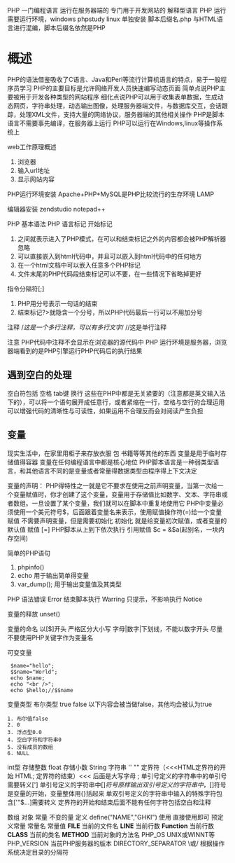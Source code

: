 PHP
一门编程语言
运行在服务器端的
专门用于开发网站的
解释型语言
PHP 运行需要运行环境，windows phpstudy
linux 单独安装
脚本后缀名.php
与HTML语言进行混编，脚本后缀名依然是PHP
# 概述
PHP的语法借鉴吸收了C语言、Java和Perl等流行计算机语言的特点，易于一般程序员学习
PHP的主要目标是允许网络开发人员快速编写动态页面
简单点说PHP主要被用于开发各种类型的网站程序
细化点说PHP可以用于收集表单数据，生成动态网页，字符串处理，动态输出图像，处理服务器端文件，与数据库交互，会话跟踪，处理XML文件，支持大量的网络协议，服务器端的其他相关操作
PHP是脚本语言不需要事先编译，在服务器上运行
PHP可以运行在Windows,linux等操作系统上

web工作原理概述
1. 浏览器
2. 输入url地址
3. 显示网站内容

PHP运行环境安装
Apache+PHP+MySQL是PHP比较流行的生存环境
LAMP

编辑器安装
zendstudio
notepad++

PHP 基本语法
  PHP 语言标记
    开始标记 <?php
    结束标记 ?>
1. <?php ?>之间就表示进入了PHP模式，在可以和结束标记之外的内容都会被PHP解析器忽略
2. 可以直接嵌入到html代码中，并且可以嵌入到html代码中的任何地方
3. 在一个html文档中可以嵌入任意多个PHP标记
4. 文件末尾的PHP代码段结束标记可以不要，在一些情况下省略掉更好

指令分隔符[;]
1. PHP用分号表示一句话的结束
2. 结束标记?>就隐含一个分号，所以PHP代码最后一行可以不用加分号

注释
/*这是一个多行注释，可以有多行文字*/
//这是单行注释

注意 PHP代码中注释不会显示在浏览器的源代码中
PHP 运行环境是服务器，浏览器端看到的是PHP引擎运行PHP代码后的执行结果

## 遇到空白的处理
空白符包括
空格 tab键 换行
这些在PHP中都是无关紧要的（注意都是英文输入法下的），可以将一个语句展开成任意行，或者紧缩在一行，空格与空行的合理运用可以增强代码的清晰性与可读性，如果运用不合理反而会对阅读产生负担

## 变量
现实生活中，在家里用柜子来存放衣服 包 书籍等等其他的东西
变量是用于临时存储值得容器
变量在任何编程语言中都是核心地位
PHP脚本语言是一种弱类型语言，和其他语言不同的是变量或者常量得数据类型由程序得上下文决定

变量的声明：
  PHP得特性之一就是它不要求在使用之前声明变量，当第一次给一个变量赋值时，你才创建了这个变量，变量用于存储值比如数字、文本、字符串或者数组。一旦设置了某个变量，我们就可以在脚本中重复地使用它
  PHP中变量必须使用一个美元符号$，后面跟着变量名来表示，使用赋值操作符(=)给一个变量赋值
  不需要声明变量，但是需要初始化
  初始化 就是给变量初次赋值，或者变量的默认值
  赋值 [=]
  PHP脚本从上到下依次执行
  引用赋值
    $c = &$a(起别名，一块内存空间)

简单的PHP语句
1. phpinfo()
2. echo  用于输出简单得变量
3. var_dump(); 用于输出变量值及其类型 

PHP 语法错误
  Error    结束脚本执行
  Warring  只提示，不影响执行
  Notice

变量的释放
unset()

变量的命名
 以[$]开头
 严格区分大小写
 字母|数字|下划线，不能以数字开头
 尽量不要使用PHP关键字作为变量名

可变变量
```
 $name="hello";
 $$name="World";
 echo $name;
 echo "<br />";
 echo $hello;//$$name
```

变量类型
  布尔类型
    true
    false
    以下内容会被当做false，其他均会被认为true
```
1. 布尔值false
2. 0
3. 浮点型0.0
4. 空白字符和字符串0
5. 没有成员的数组
6. NULL
```
 int型  存储整数
 float  存储小数
 String 字符串
   ''  "" 
   定界符（<<<HTML定界符的开始 HTML;
   定界符的结束）<<< 后面是大写字母 ;
   单引号定义的字符串中的单引号需要转义[\']
   单引号定义的字符串中[$]符号原样输出
   双引号定义的字符串中，[$]符号是变量的开始，变量整体用{}括起来
   单双引号定义的字符串中输入的特殊字符包含['"$...]需要转义
   定界符的开始和结束后面不能有任何字符包括空白和注释

  数组
  对象
  常量
    不变的量
    定义
      define("NAME","GHKI")
    使用
      直接使用即可
    预定义常量
      常量名            常量值
      __FILE__         当前的文件名
      __LINE__         当前行数
      __Function__     当前行数
      __CLASS__        当前的类名
      __METHOD__       当前对象的方法名
      PHP_OS           UNIX或WINNT等
      PHP_VERSION      当前PHP服务器的版本
      DIRECTORY_SEPARATOR   \或/ 根据操作系统决定目录的分隔符